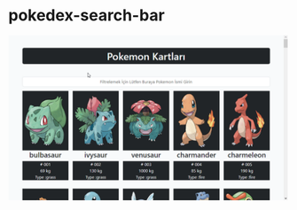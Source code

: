 # pokedex-search-bar
 
![Önizleme](https://github.com/AdemAkpinar/pokedex-search-bar/blob/main/readme.gif)
